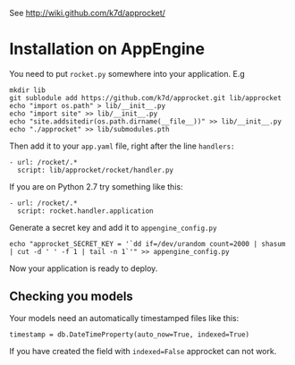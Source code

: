 See http://wiki.github.com/k7d/approcket/

Installation on AppEngine
=========================

You need to put  `rocket.py` somewhere into your application. E.g

    mkdir lib
    git sublodule add https://github.com/k7d/approcket.git lib/approcket
    echo "import os.path" > lib/__init__.py
    echo "import site" >> lib/__init__.py
    echo "site.addsitedir(os.path.dirname(__file__))" >> lib/__init__.py
    echo "./approcket" >> lib/submodules.pth

Then add it to your `app.yaml` file, right after the line `handlers:`

    - url: /rocket/.*
      script: lib/approcket/rocket/handler.py

If you are on Python 2.7 try something like this:

    - url: /rocket/.*
      script: rocket.handler.application

Generate a secret key and add it to `appengine_config.py`
    
    echo "approcket_SECRET_KEY = '`dd if=/dev/urandom count=2000 | shasum | cut -d ' ' -f 1 | tail -n 1`'" >> appengine_config.py

Now your application is ready to deploy.


Checking you models
-------------------

Your models need an automatically timestamped files like this:

    timestamp = db.DateTimeProperty(auto_now=True, indexed=True)

If you have created the field with `indexed=False` approcket can not work.
